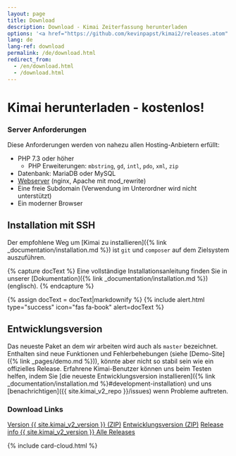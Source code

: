 ```yaml
---
layout: page
title: Download
description: Download - Kimai Zeiterfassung herunterladen
options: '<a href="https://github.com/kevinpapst/kimai2/releases.atom" class="btn btn-option"><i class="fa fa-rss"></i></a>'
lang: de
lang-ref: download
permalink: /de/download.html
redirect_from:
  - /en/download.html
  - /download.html
---
```


# Kimai herunterladen - kostenlos!

<div class="row">
<div class="col-sm-12 col-lg-8" markdown="1">

### Server Anforderungen

Diese Anforderungen werden von nahezu allen Hosting-Anbietern erfüllt:

- PHP 7.3 oder höher
    - PHP Erweiterungen: `mbstring`, `gd`, `intl`, `pdo`, `xml`, `zip` 
- Datenbank: MariaDB oder MySQL
- [Webserver](https://www.kimai.org/documentation/webserver-configuration.html) (nginx, Apache mit mod_rewrite)
- Eine freie Subdomain (Verwendung im Unterordner wird nicht unterstützt)
- Ein moderner Browser

## Installation mit SSH 

Der empfohlene Weg um [Kimai zu installieren]({% link _documentation/installation.md %}) ist `git` und `composer` auf dem Zielsystem auszuführen.

{% capture docText %}
Eine vollständige Installationsanleitung finden Sie in unserer [Dokumentation]({% link _documentation/installation.md %}) (englisch).
{% endcapture %}

{% assign docText = docText|markdownify %}
{% include alert.html type="success" icon="fas fa-book" alert=docText %}

## Entwicklungsversion

Das neueste Paket an dem wir arbeiten wird auch als `master` bezeichnet. Enthalten sind neue Funktionen 
und Fehlerbehebungen (siehe [Demo-Site]({% link _pages/demo.md %})), könnte aber nicht so stabil sein wie ein offizielles Release.
Erfahrene Kimai-Benutzer können uns beim Testen helfen, indem Sie [die neueste Entwicklungsversion installieren]({% link _documentation/installation.md %}#development-installation) 
und uns [benachrichtigen]({{ site.kimai_v2_repo }}/issues) wenn Probleme auftreten.

### Download Links

<a href="{{ site.kimai_v2_repo }}/archive/{{ site.kimai_v2_version }}.zip" class="btn btn-secondary"><i class="fas fa-download"></i> Version {{ site.kimai_v2_version }} (ZIP)</a>
<a href="{{ site.kimai_v2_repo }}/zipball/master" class="btn btn-secondary"><i class="fas fa-download"></i> Entwicklungsversion (ZIP)</a>
<a href="{{ site.kimai_v2_repo }}/releases/tag/{{ site.kimai_v2_version }}" class="btn btn-secondary"><i class="fab fa-github"></i> Release info {{ site.kimai_v2_version }} </a>
<a href="{{ site.kimai_v2_repo }}/releases" class="btn btn-secondary"><i class="fab fa-github"></i> Alle Releases </a>

</div>
{% include card-cloud.html %}
</div>
